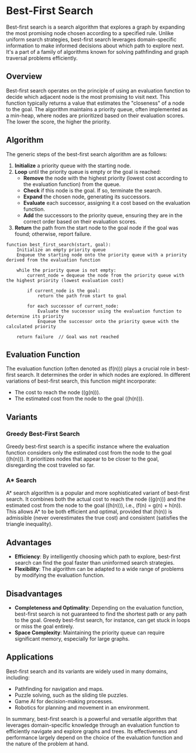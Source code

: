 # Best-First Search

Best-first search is a search algorithm that explores a graph by expanding the most promising node chosen according to a specified rule. Unlike uniform search strategies, best-first search leverages domain-specific information to make informed decisions about which path to explore next. It's a part of a family of algorithms known for solving pathfinding and graph traversal problems efficiently.

## Overview

Best-first search operates on the principle of using an evaluation function to decide which adjacent node is the most promising to visit next. This function typically returns a value that estimates the "closeness" of a node to the goal. The algorithm maintains a priority queue, often implemented as a min-heap, where nodes are prioritized based on their evaluation scores. The lower the score, the higher the priority.

## Algorithm

The generic steps of the best-first search algorithm are as follows:

1. **Initialize** a priority queue with the starting node.
2. **Loop** until the priority queue is empty or the goal is reached:
   - **Remove** the node with the highest priority (lowest cost according to the evaluation function) from the queue.
   - **Check** if this node is the goal. If so, terminate the search.
   - **Expand** the chosen node, generating its successors.
   - **Evaluate** each successor, assigning it a cost based on the evaluation function.
   - **Add** the successors to the priority queue, ensuring they are in the correct order based on their evaluation scores.
3. **Return** the path from the start node to the goal node if the goal was found; otherwise, report failure.

```code
function best_first_search(start, goal):
    Initialize an empty priority queue
    Enqueue the starting node onto the priority queue with a priority derived from the evaluation function

    while the priority queue is not empty:
        current_node = dequeue the node from the priority queue with the highest priority (lowest evaluation cost)

        if current_node is the goal:
            return the path from start to goal

        for each successor of current_node:
            Evaluate the successor using the evaluation function to determine its priority
            Enqueue the successor onto the priority queue with the calculated priority

    return failure  // Goal was not reached
```

## Evaluation Function

The evaluation function (often denoted as \(f(n)\)) plays a crucial role in best-first search. It determines the order in which nodes are explored. In different variations of best-first search, this function might incorporate:

- The cost to reach the node (\(g(n)\)).
- The estimated cost from the node to the goal (\(h(n)\)).

## Variants

### Greedy Best-First Search
Greedy best-first search is a specific instance where the evaluation function considers only the estimated cost from the node to the goal (\(h(n)\)). It prioritizes nodes that appear to be closer to the goal, disregarding the cost traveled so far.

### A* Search
A* search algorithm is a popular and more sophisticated variant of best-first search. It combines both the actual cost to reach the node (\(g(n)\)) and the estimated cost from the node to the goal (\(h(n)\)), i.e., \(f(n) = g(n) + h(n)\). This allows A* to be both efficient and optimal, provided that \(h(n)\) is admissible (never overestimates the true cost) and consistent (satisfies the triangle inequality).

## Advantages

- **Efficiency**: By intelligently choosing which path to explore, best-first search can find the goal faster than uninformed search strategies.
- **Flexibility**: The algorithm can be adapted to a wide range of problems by modifying the evaluation function.

## Disadvantages

- **Completeness and Optimality**: Depending on the evaluation function, best-first search is not guaranteed to find the shortest path or any path to the goal. Greedy best-first search, for instance, can get stuck in loops or miss the goal entirely.
- **Space Complexity**: Maintaining the priority queue can require significant memory, especially for large graphs.

## Applications

Best-first search and its variants are widely used in many domains, including:

- Pathfinding for navigation and maps.
- Puzzle solving, such as the sliding tile puzzles.
- Game AI for decision-making processes.
- Robotics for planning and movement in an environment.

In summary, best-first search is a powerful and versatile algorithm that leverages domain-specific knowledge through an evaluation function to efficiently navigate and explore graphs and trees. Its effectiveness and performance largely depend on the choice of the evaluation function and the nature of the problem at hand.
